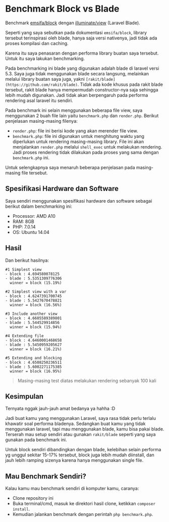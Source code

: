 Benchmark Block vs Blade
=======================================================

Benchmark [emsifa/block](https://github.com/emsifa/Block) dengan [illuminate/view](https://github.com/illuminate/view) (Laravel Blade).

Seperti yang saya sebutkan pada dokumentasi `emsifa/block`, library tersebut terinspirasi oleh blade, hanya saja versi nativenya, jadi tidak ada proses kompilasi dan caching.

Karena itu saya penasaran dengan performa library buatan saya tersebut. Untuk itu saya lakukan benchmarking.

Pada benchmarking ini blade yang digunakan adalah blade di laravel versi 5.3. Saya juga tidak menggunakan blade secara langsung, melainkan melalui library buatan saya juga, yakni `[rakit/blade](https://github.com/rakit/blade)`. Tidak ada kode khusus pada rakit blade tersebut, rakit blade hanya mempermudah constructor-nya saja sehingga lebih mudah digunakan. Jadi tidak akan berpengaruh pada performa rendering asal laravel itu sendiri.

Pada benchmark ini selain menggunakan beberapa file view, saya menggunakan 2 buah file lain yaitu `benchmark.php` dan `render.php`. Berikut penjelasan masing-masing filenya:

* `render.php`: file ini berisi kode yang akan merender file view.
* `benchmark.php`: file ini digunakan untuk menghitung waktu yang diperlukan untuk rendering masing-masing library. File ini akan menjalankan `render.php` melalui `shell_exec` untuk melakukan rendering. Jadi proses rendering tidak dilakukan pada proses yang sama dengan `benchmark.php` ini.

Untuk selengkapnya saya menaruh beberapa penjelasan pada masing-masing file tersebut.

## Spesifikasi Hardware dan Software

Saya sendiri menggunakan spesifikasi hardware dan software sebagai berikut dalam benchmarking ini:

* Processor: AMD A10
* RAM: 8GB
* PHP: 7.0.14
* OS: Ubuntu 14.04

## Hasil

Dan berikut hasilnya:

```
#1 Simplest view
- block : 4.694580078125
- blade : 5.5351309776306
  winner = block (15.19%)

#2 Simplest view with a var
- block : 4.6247391700745
- blade : 5.5427670478821
  winner = block (16.56%)

#3 Include another view
- block : 4.6605589389801
- blade : 5.544529914856
  winner = block (15.94%)

#4 Extending file
- block : 4.6460001468658
- blade : 5.5450959205627
  winner = block (16.21%)

#5 Extending and blocking
- block : 4.6508250236511
- blade : 5.6002271175385
  winner = block (16.95%)
```

> Masing-masing test diatas melakukan rendering sebanyak 100 kali

## Kesimpulan

Ternyata nggak jauh-jauh amat bedanya ya hahha :D

Jadi buat kamu yang menggunakan Laravel, saya rasa tidak perlu terlalu khawatir soal performa bladenya. Sedangkan buat kamu yang tidak menggunakan laravel, tapi mau menggunakan blade, kamu bisa pakai blade. Terserah mau setup sendiri atau gunakan `rakit/blade` seperti yang saya gunakan pada benchmark ini.

Untuk block sendiri dibandingkan dengan blade, kelebihan selain performa yg unggul sekitar 15-17% tersebut, block juga lebih mudah diinstall, dan jauh lebih ramping sizenya karena hanya menggunakan single file.

## Mau Benchmark Sendiri?

Kalau kamu mau benchmark sendiri di komputer kamu, caranya:

* Clone repository ini
* Buka terminal/cmd, masuk ke direktori hasil clone, ketikkan `composer install`.
* Kemudian jalankan benchmark dengan perintah `php benchmark.php`.